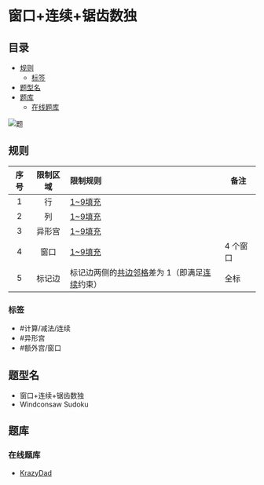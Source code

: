# 窗口+连续+锯齿数独
<!-- START doctoc generated TOC please keep comment here to allow auto update -->
<!-- DON'T EDIT THIS SECTION, INSTEAD RE-RUN doctoc TO UPDATE -->
## 目录

- [规则](#%E8%A7%84%E5%88%99)
  - [标签](#%E6%A0%87%E7%AD%BE)
- [题型名](#%E9%A2%98%E5%9E%8B%E5%90%8D)
- [题库](#%E9%A2%98%E5%BA%93)
  - [在线题库](#%E5%9C%A8%E7%BA%BF%E9%A2%98%E5%BA%93)

<!-- END doctoc generated TOC please keep comment here to allow auto update -->

![题](https://krazydad.com/img/vsudoku_previews/windconsaw_preview.png)

## 规则

| 序号  | 限制区域 | 限制规则                        | 备注    |
|:---:|:----:|:----------------------------|-------|
|  1  |  行   | [1~9填充]                     |       |
|  2  |  列   | [1~9填充]                     |       |
|  3  | 异形宫  | [1~9填充]                     |       |
|  4  |  窗口  | [1~9填充]                     | 4 个窗口 |
|  5  | 标记边  | 标记边两侧的[共边邻格]差为 1（即满足[连续]约束） | 全标    |

### 标签

- #计算/减法/连续
- #异形宫
- #额外宫/窗口

## 题型名

- 窗口+连续+锯齿数独
- Windconsaw Sudoku

## 题库

### 在线题库

- [KrazyDad](https://krazydad.com/play/windconsaw/)

[1~9填充]: ../../../rules/rules.md#1to9填充

[共边邻格]: ../../../../../../rules/rules.md#共边邻格

[连续]: ../../../../../../rules/rules.md#连续
